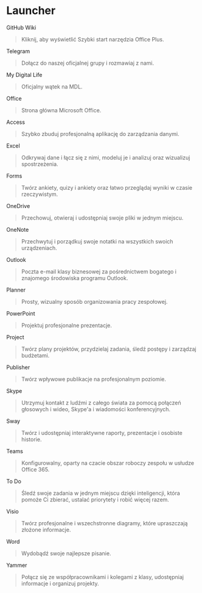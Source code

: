 # Launcher

GitHub Wiki
> Kliknij, aby wyświetlić Szybki start narzędzia Office Plus.

Telegram
> Dołącz do naszej oficjalnej grupy i rozmawiaj z nami.

My Digital Life
> Oficjalny wątek na MDL.

Office
> Strona główna Microsoft Office.

Access
> Szybko zbuduj profesjonalną aplikację do zarządzania danymi.

Excel
> Odkrywaj dane i łącz się z nimi, modeluj je i analizuj oraz wizualizuj spostrzeżenia.

Forms
> Twórz ankiety, quizy i ankiety oraz łatwo przeglądaj wyniki w czasie rzeczywistym.

OneDrive
> Przechowuj, otwieraj i udostępniaj swoje pliki w jednym miejscu.

OneNote
> Przechwytuj i porządkuj swoje notatki na wszystkich swoich urządzeniach.

Outlook
> Poczta e-mail klasy biznesowej za pośrednictwem bogatego i znajomego środowiska programu Outlook.

Planner
> Prosty, wizualny sposób organizowania pracy zespołowej.

PowerPoint
> Projektuj profesjonalne prezentacje.

Project
> Twórz plany projektów, przydzielaj zadania, śledź postępy i zarządzaj budżetami.

Publisher
> Twórz wpływowe publikacje na profesjonalnym poziomie.

Skype
> Utrzymuj kontakt z ludźmi z całego świata za pomocą połączeń głosowych i wideo, Skype'a i wiadomości konferencyjnych.

Sway
> Twórz i udostępniaj interaktywne raporty, prezentacje i osobiste historie.

Teams
> Konfigurowalny, oparty na czacie obszar roboczy zespołu w usłudze Office 365.

To Do
> Śledź swoje zadania w jednym miejscu dzięki inteligencji, która pomoże Ci zbierać, ustalać priorytety i robić więcej razem.

Visio
> Twórz profesjonalne i wszechstronne diagramy, które upraszczają złożone informacje.

Word
> Wydobądź swoje najlepsze pisanie.

Yammer
> Połącz się ze współpracownikami i kolegami z klasy, udostępniaj informacje i organizuj projekty.
